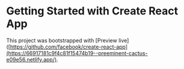 # Getting Started with Create React App

This project was bootstrapped with [Preview live]([https://github.com/facebook/create-react-app](https://66917181c9f4c81f15474b19--preeminent-cactus-e09e56.netlify.app/).

